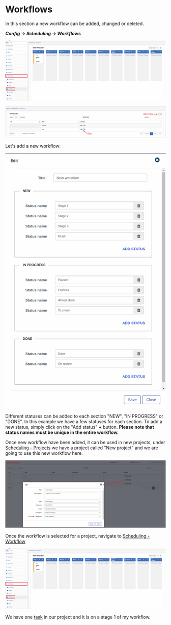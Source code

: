 Workflows
=============
In this section a new workflow can be added, changed or deleted.

**_Config -> Scheduling -> Workflows_**

![icon](workflow.png)

![list](list.png)

Let's add a new workflow:

![edit](create_workflow.png)

Different statuses can be added to each section "NEW", "IN PROGRESS" or "DONE". In this example we have a few statuses for each section. To add a new status, simply click on the "Add status" **+** button. **Please note that status names must be unique in the entire workflow.**

Once new workflow have been added, it can be used in new projects, under [Scheduling - Projects](scheduling/projects/projects.md) we have a project called "New project" and we are going to use this new workflow here.

![edit project](edit_project.png)

Once the workflow is selected for a project, navigate to [Scheduling - Workflow](scheduling/workflow/workflow.md)

![workflow result](workflow.png)

We have one [task](scheduling/tasks/tasks.md) in our project and it is on a stage 1 of my workflow.
